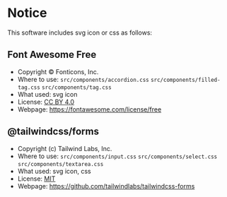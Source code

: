 # Notice

This software includes svg icon or css as follows:

## Font Awesome Free

- Copyright © Fonticons, Inc.
- Where to use: `src/components/accordion.css` `src/components/filled-tag.css` `src/components/tag.css`
- What used: svg icon
- License: [CC BY 4.0](https://creativecommons.org/licenses/by/4.0/)
- Webpage: https://fontawesome.com/license/free

## @tailwindcss/forms

- Copyright (c) Tailwind Labs, Inc.
- Where to use: `src/components/input.css` `src/components/select.css` `src/components/textarea.css`
- What used: svg icon, css
- License: [MIT](https://github.com/tailwindlabs/tailwindcss-forms/blob/master/LICENSE)
- Webpage: https://github.com/tailwindlabs/tailwindcss-forms

